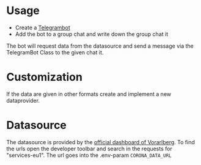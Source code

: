# Usage
* Create a [Telegrambot](https://core.telegram.org/bots#3-how-do-i-create-a-bot)
* Add the bot to a group chat and write down the group chat it

The bot will request data from the datasource and send a message via the TelegramBot Class to the given chat it.

# Customization
If the data are given in other formats create and implement a new dataprovider.

# Datasource
The datasource is provided by the [official dashboard of Vorarlberg](https://vorarlberg.at/coronadashboard). To find the urls open the developer toolbar and search in the requests for "services-eu1".
The url goes into the .env-param `CORONA_DATA_URL`
